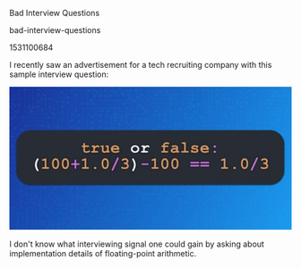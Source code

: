 Bad Interview Questions

bad-interview-questions

1531100684

I recently saw an advertisement for a tech recruiting company with this sample
interview question:

![Bad Interview Question](/static/notes/20180709-0144.png)

I don't know what interviewing signal one could gain by asking about
implementation details of floating-point arithmetic.
